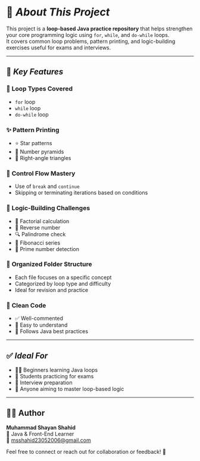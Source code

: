 # 📖 ***About This Project***

This project is a **loop-based Java practice repository** that helps strengthen your core programming logic using `for`, `while`, and `do-while` loops.  
It covers common loop problems, pattern printing, and logic-building exercises useful for exams and interviews.

---

## 🔷 ***Key Features***

### 🔁 **Loop Types Covered**
- `for` loop  
- `while` loop  
- `do-while` loop  

### ✨ **Pattern Printing**
- ⭐ Star patterns  
- 🔢 Number pyramids  
- 📐 Right-angle triangles  

### 🚦 **Control Flow Mastery**
- Use of `break` and `continue`  
- Skipping or terminating iterations based on conditions  

### 🧠 **Logic-Building Challenges**
- 🔁 Factorial calculation  
- 🔄 Reverse number  
- 🔍 Palindrome check  
- 🧮 Fibonacci series  
- 🔎 Prime number detection  

### 📁 **Organized Folder Structure**
- Each file focuses on a specific concept  
- Categorized by loop type and difficulty  
- Ideal for revision and practice  

### 📘 **Clean Code**
- ✅ Well-commented  
- 📄 Easy to understand  
- 🧹 Follows Java best practices  

---

## ✅ ***Ideal For***

- 🧑‍💻 Beginners learning Java loops  
- 🧪 Students practicing for exams  
- 💼 Interview preparation  
- 🎯 Anyone aiming to master loop-based logic  

---

## 🧑‍💻 **Author** 

**Muhammad Shayan Shahid**  
📍 Java & Front-End Learner  
📧 [msshahid23052006@gmail.com](mailto:msshahid23052006@gmail.com)  

Feel free to connect or reach out for collaboration or feedback! 🤝
